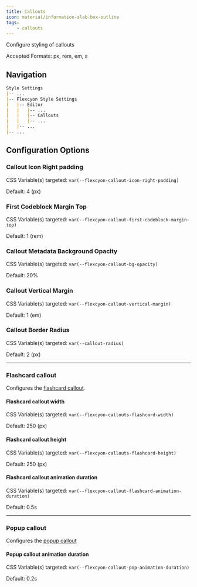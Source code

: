 ```yaml
---
title: Callouts
icon: material/information-slab-box-outline
tags:
    - callouts
---
```


Configure styling of callouts 

Accepted Formats: px, rem, em, s

## Navigation
```md
Style Settings
|-- ...
|-- Flexcyon Style Settings
|   |-- Editor
|   |   |-- ...
|   |   |-- Callouts
|   |   |-- ...
|   |-- ...
|-- ...
```

## Configuration Options

### Callout Icon Right padding
CSS Variable(s) targeted: `var(--flexcyon-callout-icon-right-padding)`

Default: 4 (px)

### First Codeblock Margin Top
CSS Variable(s) targeted: `var(--flexcyon-callout-first-codeblock-margin-top)`

Default: 1 (rem)

### Callout Metadata Background Opacity
CSS Variable(s) targeted: `var(--flexcyon-callout-bg-opacity)`

Default: 20%

### Callout Vertical Margin
CSS Variable(s) targeted: `var(--flexcyon-callout-vertical-margin)`

Default: 1 (em)

### Callout Border Radius
CSS Variable(s) targeted: `var(--callout-radius)`

Default: 2 (px)

___
### Flashcard callout
Configures the [flashcard callout](../../../Callout-Metadata/flashcard.md).

#### Flashcard callout width
CSS Variable(s) targeted: `var(--flexcyon-callouts-flashcard-width)`

Default: 250 (px)

#### Flashcard callout height
CSS Variable(s) targeted: `var(--flexcyon-callouts-flashcard-height)`

Default: 250 (px)

#### Flashcard callout animation duration
CSS Variable(s) targeted: `var(--flexcyon-callout-flashcard-animation-duration)`

Default: 0.5s

___
### Popup callout
Configures the [popup callout](../../../Callout-Metadata/popup.md)

#### Popup callout animation duration
CSS Variable(s) targeted: `var(--flexcyon-callout-pop-animation-duration)`

Default: 0.2s
